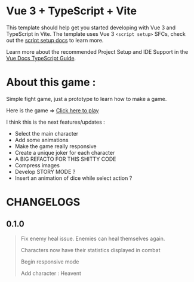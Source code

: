 # Vue 3 + TypeScript + Vite

This template should help get you started developing with Vue 3 and TypeScript in Vite. The template uses Vue 3 `<script setup>` SFCs, check out the [script setup docs](https://v3.vuejs.org/api/sfc-script-setup.html#sfc-script-setup) to learn more.

Learn more about the recommended Project Setup and IDE Support in the [Vue Docs TypeScript Guide](https://vuejs.org/guide/typescript/overview.html#project-setup).

# About this game :

Simple fight game, just a prototype to learn how to make a game.

Here is the game => [Click here to play](https://ackermiam.github.io/rp-game/)

I think this is the next features/updates :

- Select the main character
- Add some animations
- Make the game really responsive
- Create a unique joker for each character
- A BIG REFACTO FOR THIS SHITTY CODE
- Compress images
- Develop STORY MODE ?
- Insert an animation of dice while select action ?

# CHANGELOGS

## 0.1.0

> Fix enemy heal issue. Enemies can heal themselves again.
>
> Characters now have their statistics displayed in combat
>
> Begin responsive mode
>
> Add character : Heavent
